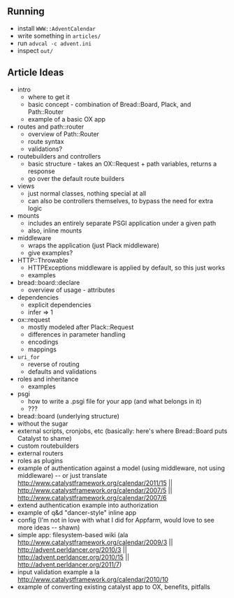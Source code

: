 ## Running

* install `WWW::AdventCalendar`
* write something in `articles/`
* run `advcal -c advent.ini`
* inspect `out/`

## Article Ideas

* intro
  * where to get it
  * basic concept - combination of Bread::Board, Plack, and Path::Router
  * example of a basic OX app
* routes and path::router
  * overview of Path::Router
  * route syntax
  * validations?
* routebuilders and controllers
  * basic structure - takes an OX::Request + path variables, returns a response
  * go over the default route builders
* views
  * just normal classes, nothing special at all
  * can also be controllers themselves, to bypass the need for extra logic
* mounts
  * includes an entirely separate PSGI application under a given path
  * also, inline mounts
* middleware
  * wraps the application (just Plack middleware)
  * give examples?
* HTTP::Throwable
  * HTTPExceptions middleware is applied by default, so this just works
  * examples
* bread::board::declare
  * overview of usage - attributes
* dependencies
  * explicit dependencies
  * infer => 1
* ox::request
  * mostly modeled after Plack::Request
  * differences in parameter handling
  * encodings
  * mappings
* `uri_for`
  * reverse of routing
  * defaults and validations
* roles and inheritance
  * examples
* psgi
  * how to write a .psgi file for your app (and what belongs in it)
  * ???
* bread::board (underlying structure)
* without the sugar
* external scripts, cronjobs, etc (basically: here's where Bread::Board puts Catalyst to shame)
* custom routebuilders
* external routers
* roles as plugins
* example of authentication against a model (using middleware, not using middleware) -- or just translate http://www.catalystframework.org/calendar/2011/15 || http://www.catalystframework.org/calendar/2007/5 || http://www.catalystframework.org/calendar/2007/6
* extend authentication example into authorization
* example of q&d "dancer-style" inline app
* config (I'm not in love with what I did for Appfarm, would love to see more ideas -- shawn)
* simple app: filesystem-based wiki (ala http://www.catalystframework.org/calendar/2009/3 || http://advent.perldancer.org/2010/3 || http://advent.perldancer.org/2010/15 || http://advent.perldancer.org/2011/7)
* input validation example a la http://www.catalystframework.org/calendar/2010/10
* example of converting existing catalyst app to OX, benefits, pitfalls

